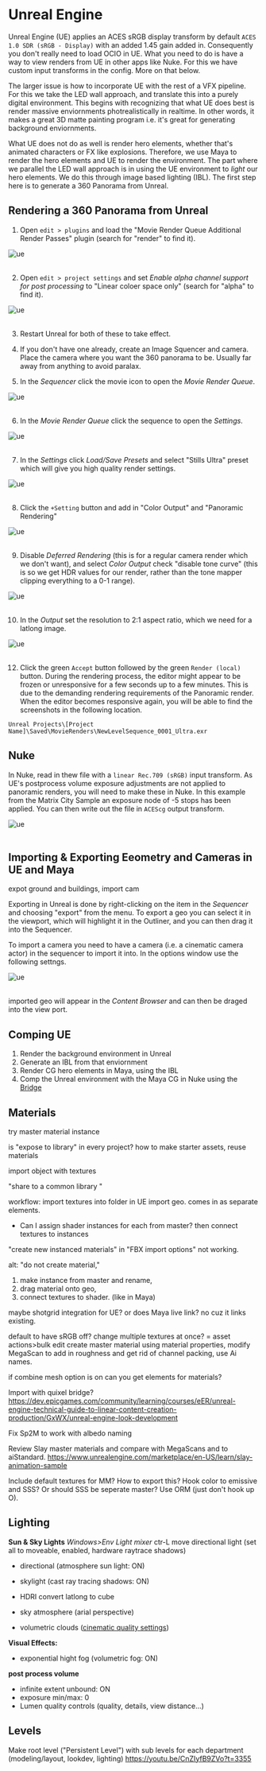 # Unreal Engine

Unreal Engine (UE) applies an ACES sRGB display transform by default ````ACES 1.0 SDR (sRGB - Display)```` with an added 1.45 gain added in. Consequently you don't really need to load OCIO in UE. What you need to do is have a way to view renders from UE in other apps like Nuke. For this we have custom input transforms in the config. More on that below.

The larger issue is how to incorporate UE with the rest of a VFX pipeline. For this we take the LED wall approach, and translate this into a purely digital environment. This begins with recognizing that what UE does best is render massive enviornments photrealistically in realtime. In other words, it makes a great 3D matte painting program i.e. it's great for generating background enviornments. 

What UE does not do as well is render hero elements, whether that's animated characters or FX like explosions. Therefore, we use Maya to render the hero elements and UE to render the environment. The part where we parallel the LED wall approach is in using the UE environment to *light* our hero elements. We do this through image based lighting (IBL). The first step here is to generate a 360 Panorama from Unreal.

## Rendering a 360 Panorama from Unreal

1. Open ```edit > plugins``` and load the "Movie Render Queue Additional Render Passes" plugin (search for "render" to find it).

![ue](img/UE1.jpg)
<br><br>

2. Open ```edit > project settings``` and set *Enable alpha channel support for post processing* to "Linear coloer space only" (search for "alpha" to find it). 

![ue](img/UE2.jpg)
<br><br>

3. Restart Unreal for both of these to take effect.

4. If you don't have one already, create an Image Squencer and camera. Place the camera where you want the 360 panorama to be. Usually far away from anything to avoid paralax. 

5. In the *Sequencer* click the movie icon to open the *Movie Render Queue*. 

![ue](img/UE3.jpg)
<br><br>

6. In the *Movie Render Queue* click the sequence to open the *Settings*. 

![ue](img/UE4.jpg)
<br><br>

7. In the *Settings* click *Load/Save Presets* and select "Stills Ultra" preset which will give you high quality render settings.

![ue](img/UE5.jpg)
<br><br>

8. Click the ```+Setting``` button and add in "Color Output" and "Panoramic Rendering"

![ue](img/UE6.jpg)
<br><br>

9. Disable *Deferred Rendering* (this is for a regular camera render which we don't want), and select *Color Output* check "disable tone curve" (this is so  we get HDR values for our render, rather than the tone mapper clipping everything to a 0-1 range).

![ue](img/UE7.jpg)
<br><br>

10. In the *Output* set the resolution to 2:1 aspect ratio, which we need for a latlong image.

![ue](img/UE8.jpg)
<br><br>

12. Click the green ```Accept``` button followed by the green ```Render (local)``` button. During the rendering process, the editor might appear to be frozen or unresponsive for a few seconds up to a few minutes. This is due to the demanding rendering requirements of the Panoramic render. When the editor becomes responsive again, you will be able to find the screenshots in the following location.

```Unreal Projects\[Project Name]\Saved\MovieRenders\NewLevelSequence_0001_Ultra.exr```

## Nuke

In Nuke, read in thew file with a ```linear Rec.709 (sRGB)``` input transform. As UE's postprocess volume exposure adjustments are not applied to panoramic renders, you will need to make these in Nuke. In this example from the Matrix City Sample an exposure node of -5 stops has been applied. You can then write out the file in ```ACEScg``` output transform. 

![ue](img/UE9.jpg)
<br><br>


## Importing & Exporting Eeometry and Cameras in UE and Maya

expot ground and buildings, import cam

Exporting in Unreal is done by right-clicking on the item in the *Sequencer* and choosing "export" from the menu. To export a geo you can select it in the viewport, which will highlight it in the Outliner, and you can then drag it into the Sequencer. 

To import a camera you need to have a camera (i.e. a cinematic camera actor) in the sequencer to import it into. In the options window use the following settngs.

![ue](img/UE10.jpg)
<br><br>

imported geo will appear in the *Content Browser* and can then be draged into the view port. 


## Comping UE

1. Render the background environment in Unreal
2. Generate an IBL from that enviornment
3. Render CG hero elements in Maya, using the IBL
4. Comp the Unreal environment with the Maya CG in Nuke using the [Bridge](https://learn.foundry.com/nuke/content/comp_environment/unrealreader/unreal-intro.html)


## Materials

try master material instance

is "expose to library" in every project?
how to make starter assets, reuse materials

import object with textures

"share to a common library "

workflow:
import textures into folder in UE
import geo. comes in as separate elements. 
- Can I assign shader instances for each from master?
then connect textures to instances 

"create new instanced materials" in "FBX import options" not working.

alt: "do not create material," 
1. make instance from master and rename, 
2. drag material onto geo, 
3. connect textures to shader. (like in Maya)

maybe shotgrid integration for UE?
or does Maya live link? no cuz it links existing.
   

default to have sRGB off? 
change multiple textures at once? = asset actions>bulk edit
create master material using material properties, 
modify MegaScan to add in roughness and get rid of channel packing, use Ai names.

if combine mesh option is on can you get elements for materials?

Import with quixel bridge?
https://dev.epicgames.com/community/learning/courses/eER/unreal-engine-technical-guide-to-linear-content-creation-production/GxWX/unreal-engine-look-development

Fix Sp2M to work with albedo naming 

Review Slay master materials and compare with MegaScans and to aiStandard.
https://www.unrealengine.com/marketplace/en-US/learn/slay-animation-sample

Include default textures for MM? How to export this? Hook color to emissive and SSS? Or should SSS be seperate master?
Use ORM (just don't hook up O).

## Lighting

**Sun & Sky Lights**
*Windows>Env Light mixer*
ctr-L move directional light
(set all to moveable, enabled, hardware raytrace shadows)
- directional (atmosphere sun light: ON)
- skylight (cast ray tracing shadows: ON)
- HDRI convert latlong to cube

- sky atmosphere (arial perspective)
- volumetric clouds ([cinematic quality settings](https://docs.unrealengine.com/5.1/en-US/volumetric-cloud-component-in-unreal-engine/#cloudocclusionandshadowing))


**Visual Effects:**
- exponential hight fog (volumetric fog: ON)


**post process volume**
- infinite extent unbound: ON
- exposure min/max: 0
- Lumen quality controls (quality, details, view distance...)

## Levels
  Make root level ("Persistent Level") with sub levels for each department (modeling/layout, lookdev, lighting)
  https://youtu.be/CnZIyfB9ZVo?t=3355
  
